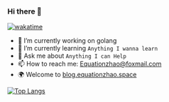 ### Hi there 👋
[![wakatime](https://wakatime.com/badge/user/90d4bbc2-a779-4bb1-a2a2-572e90fc4e29.svg)](https://wakatime.com/@90d4bbc2-a779-4bb1-a2a2-572e90fc4e29)
- 🔭 I’m currently working on golang
- 🌱 I’m currently learning `Anything I wanna learn`
- 💬 Ask me about `Anything I can Help`
- 📫 How to reach me: Equationzhao@foxmail.com
- 🌍 Welcome to [blog.equationzhao.space](blog.equationzhao.space)

[![Top Langs](https://github-readme-stats.vercel.app/api/top-langs/?username=Equationzhao)](https://github.com/anuraghazra/github-readme-stats)
